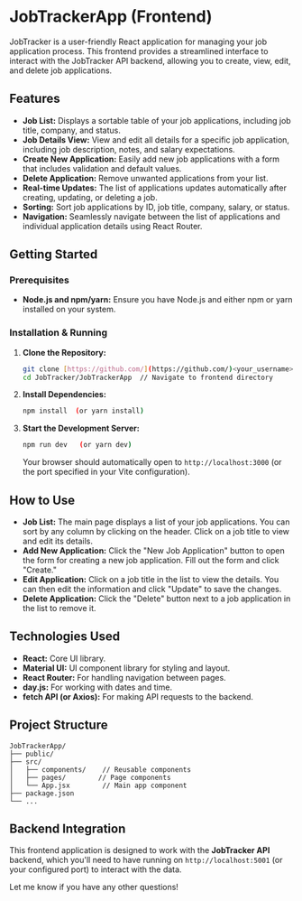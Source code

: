# JobTrackerApp (Frontend)

JobTracker is a user-friendly React application for managing your job application process. This frontend provides a streamlined interface to interact with the JobTracker API backend, allowing you to create, view, edit, and delete job applications.

## Features

* **Job List:**  Displays a sortable table of your job applications, including job title, company, and status.
* **Job Details View:**  View and edit all details for a specific job application, including job description, notes, and salary expectations.
* **Create New Application:**  Easily add new job applications with a form that includes validation and default values.
* **Delete Application:** Remove unwanted applications from your list.
* **Real-time Updates:**  The list of applications updates automatically after creating, updating, or deleting a job.
* **Sorting:** Sort job applications by ID, job title, company, salary, or status.
* **Navigation:**  Seamlessly navigate between the list of applications and individual application details using React Router.

## Getting Started

### Prerequisites

* **Node.js and npm/yarn:** Ensure you have Node.js and either npm or yarn installed on your system.

### Installation & Running

1. **Clone the Repository:**

   ```bash
   git clone [https://github.com/](https://github.com/)<your_username>/JobTracker.git
   cd JobTracker/JobTrackerApp  // Navigate to frontend directory
   ```

2. **Install Dependencies:**
   ```bash
   npm install  (or yarn install)
   ```

3. **Start the Development Server:**
   ```bash
   npm run dev   (or yarn dev)
   ```

   Your browser should automatically open to `http://localhost:3000` (or the port specified in your Vite configuration).


## How to Use

* **Job List:** The main page displays a list of your job applications. You can sort by any column by clicking on the header. Click on a job title to view and edit its details.
* **Add New Application:**  Click the "New Job Application" button to open the form for creating a new job application. Fill out the form and click "Create."
* **Edit Application:** Click on a job title in the list to view the details. You can then edit the information and click "Update" to save the changes.
* **Delete Application:** Click the "Delete" button next to a job application in the list to remove it.


## Technologies Used

* **React:**  Core UI library.
* **Material UI:** UI component library for styling and layout.
* **React Router:** For handling navigation between pages.
* **day.js:**  For working with dates and time.
* **fetch API (or Axios):** For making API requests to the backend.

## Project Structure

```
JobTrackerApp/
├── public/
├── src/
│   ├── components/    // Reusable components
│   ├── pages/        // Page components
│   └── App.jsx        // Main app component
├── package.json
└── ...
```

## Backend Integration

This frontend application is designed to work with the **JobTracker API** backend, which you'll need to have running on `http://localhost:5001` (or your configured port) to interact with the data. 


Let me know if you have any other questions!